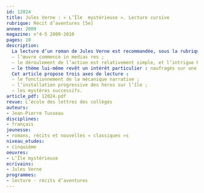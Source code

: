 ```yaml
---
id: 12024
title: Jules Verne : « L’Île  mystérieuse ». Lecture cursive
rubrique: Récit d’aventures [5e]
annee: 2009
magazine: n°4-5 2009-2010
pages: 10
description: 
  La lecture d’un roman de Jules Verne est recommandée, sous la rubrique « récits d’aventures », dans les nouveaux programmes de cinquième qui seront mis en œuvre à la rentrée 2010-2011. Pourtant, Jules Verne n’est plus spontanément considéré comme un auteur aisément accessible à un jeune lecteur que risquent de lasser la longueur des descriptions, d’interminables explications didactiques et certains problèmes de vocabulaire... C’est pourquoi, plutôt que de renoncer à la lecture des romans de cet auteur majeur du XIXe siècle, il est préférable, pour une première rencontre avec Jules Verne, d’avoir recours à une version abrégée, mieux à même de susciter le goût et le plaisir de la lecture. Le choix de « L’Île mystérieuse » semble particulièrement judicieux, et ce pour plusieurs raisons :
  – l’œuvre commence in medias res ;
  – le déroulement de l’action est relativement simple, et l’intrigue bâtie sur une structure répétitive qui pourra être étudiée ;
  – le thème lui-même revêt un intérêt particulier : naufragés sur une île, les héros y développent, avec les faibles moyens dont ils disposent, un monde nouveau.
  Cet article propose trois axes de lecture :
  – le fonctionnement de la mécanique narrative ;
  – l’installation progressive des héros sur l’île ;
  – les mystères successifs.
article_pdf: 12024.pdf
revue: L’école des lettres des collèges
auteurs:
- Jean-Pierre Tusseau
disciplines:
- français
jeunesse:
- romans, récits et nouvelles « classiques »s
niveau_etudes:
- cinquième
oeuvres:
- L’Île mystérieuse
ecrivains:
- Jules Verne
programmes:
- lecture - récits d’aventures
---
```


